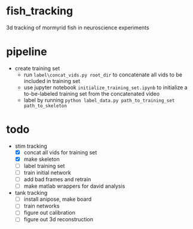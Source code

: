 # fish_tracking
3d tracking of mormyrid fish in neuroscience experiments

# pipeline
- create training set
  - run `label\concat_vids.py root_dir` to concatenate all vids to be included in training set
  - use jupyter notebook `initialize_training_set.ipynb` to initialize a to-be-labeled training set from the concatenated video
  - label by running `python label_data.py path_to_training_set path_to_skeleton`


# todo
- stim tracking
  - [X] concat all vids for training set
  - [X] make skeleton
  - [ ] label training set
  - [ ] train initial network
  - [ ] add bad frames and retrain
  - [ ] make matlab wrappers for david analysis

- tank tracking
  - [ ] install anipose, make board
  - [ ] train networks
  - [ ] figure out calibration
  - [ ] figure out 3d reconstruction